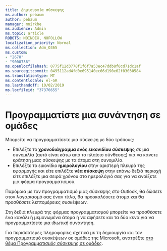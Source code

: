 ```yaml
---
title: Δημιουργία σύσκεψης
ms.author: pebaum
author: pebaum
manager: mnirkhe
ms.audience: Admin
ms.topic: article
ROBOTS: NOINDEX, NOFOLLOW
localization_priority: Normal
ms.collection: Adm_O365
ms.custom:
- "2678"
- "9000736"
ms.openlocfilehash: 0775f12d3778f1f6f7a53ec47ddb8f0cd71dc1af
ms.sourcegitcommit: 0495112ad4fd0e695140ec66d190e62f03030584
ms.translationtype: MT
ms.contentlocale: el-GR
ms.lasthandoff: 10/02/2019
ms.locfileid: "37376655"
---
```

# <a name="schedule-a-meeting-in-teams"></a>Προγραμματίστε μια συνάντηση σε ομάδες

Μπορείτε να προγραμματίσετε μια σύσκεψη με δύο τρόπους: 

- Επιλέξτε το **χρονοδιάγραμμα ενός εικονιδίου σύσκεψης** σε μια συνομιλία (αυτό είναι κάτω από το πλαίσιο σύνθεσης) για να κάνετε κράτηση μιας σύσκεψης με τα άτομα στη συνομιλία.
- Επιλέξτε το εικονίδιο **ημερολογίου** στην αριστερή πλευρά της εφαρμογής και είτε επιλέξτε **νέα σύσκεψη** στην επάνω δεξιά περιοχή είτε επιλέξτε μια σειρά χρόνου στο ημερολόγιό σας για να ανοίξετε μια φόρμα προγραμματισμού.

Παρόμοια με τον προγραμματισμό μιας σύσκεψης στο Outlook, θα δώσετε στον λογαριασμό σας έναν τίτλο, θα προσκαλέσετε άτομα και θα προσθέσετε λεπτομέρειες συσκέψεων.

Στη δεξιά πλευρά της φόρμας προγραμματισμού μπορείτε να προσθέσετε ένα κανάλι ή μεμονωμένα άτομα ή να αφήσετε και τα δύο κενά για να προγραμματίσετε μια ιδιωτική συνάντηση.

Για περισσότερες πληροφορίες σχετικά με τη δημιουργία και τον προγραμματισμό συσκέψεων σε ομάδες της Microsoft, ανατρέξτε [στο θέμα Προγραμματισμός σύσκεψης σε ομάδες](https://support.office.com/article/Schedule-a-meeting-in-Teams-943507a9-8583-4c58-b5d2-8ec8265e04e5).